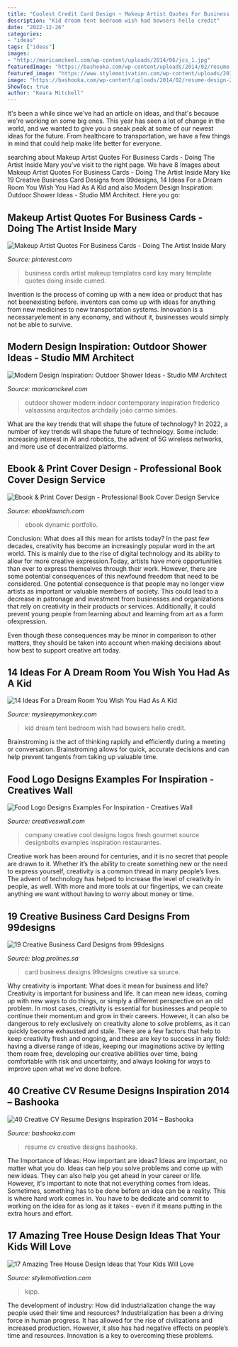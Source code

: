 ```yaml
---
title: "Coolest Credit Card Design ~ Makeup Artist Quotes For Business Cards"
description: "Kid dream tent bedroom wish had bowsers hello credit"
date: "2022-12-26"
categories:
- "ideas"
tags: ["ideas"]
images:
- "http://maricamckeel.com/wp-content/uploads/2014/06/jcs_1.jpg"
featuredImage: "https://bashooka.com/wp-content/uploads/2014/02/resume-design-2014-40.jpg"
featured_image: "https://www.stylemotivation.com/wp-content/uploads/2013/10/18-Amazing-Tree-House-Design-Ideas-that-Your-Kids-Will-Love-18.jpg"
image: "https://bashooka.com/wp-content/uploads/2014/02/resume-design-2014-40.jpg"
ShowToc: true
author: "Keara Mitchell"
---
```



It's been a while since we've had an article on ideas, and that's because we're working on some big ones. This year has seen a lot of change in the world, and we wanted to give you a sneak peak at some of our newest ideas for the future. From healthcare to transportation, we have a few things in mind that could help make life better for everyone.

	

		
searching about Makeup Artist Quotes For Business Cards - Doing The Artist Inside Mary you've visit to the right page. We have 8 Images about Makeup Artist Quotes For Business Cards - Doing The Artist Inside Mary like 19 Creative Business Card Designs from 99designs, 14 Ideas For a Dream Room You Wish You Had As A Kid and also Modern Design Inspiration: Outdoor Shower Ideas - Studio MM Architect. Here you go:
		
    
## Makeup Artist Quotes For Business Cards - Doing The Artist Inside Mary

<img loading=lazy src="https://i.pinimg.com/736x/5f/92/c1/5f92c1485535767f48f12e1014f2c912.jpg" onerror="this.onerror=null;this.src='https://tse3.mm.bing.net/th?id=OIP.CSr23YlXW3ti5gRP7-05wQHaHa&amp;pid=15.1';" alt="Makeup Artist Quotes For Business Cards - Doing The Artist Inside Mary">

_Source: pinterest.com_

>business cards artist makeup templates card kay mary template quotes doing inside cumed. 

	

Invention is the process of coming up with a new idea or product that has not beenexisting before. inventors can come up with ideas for anything from new medicines to new transportation systems. Innovation is a necessaryelement in any economy, and without it, businesses would simply not be able to survive.

    
## Modern Design Inspiration: Outdoor Shower Ideas - Studio MM Architect

<img loading=lazy src="http://maricamckeel.com/wp-content/uploads/2014/06/jcs_1.jpg" onerror="this.onerror=null;this.src='https://tse4.mm.bing.net/th?id=OIP.N42_E-NNRbrdSgwYz7lJnQHaLJ&amp;pid=15.1';" alt="Modern Design Inspiration: Outdoor Shower Ideas - Studio MM Architect">

_Source: maricamckeel.com_

>outdoor shower modern indoor contemporary inspiration frederico valsassina arquitectos archdaily joão carmo simões. 

	

What are the key trends that will shape the future of technology?
In 2022, a number of key trends will shape the future of technology. Some include: increasing interest in AI and robotics, the advent of 5G wireless networks, and more use of decentralized platforms.

    
## Ebook &amp; Print Cover Design - Professional Book Cover Design Service

<img loading=lazy src="https://ebooklaunch.com/wp-content/uploads/2016/10/ebooklaunch_ebook-cover-design_galleries_500x800_dynamic_thedeepwithin2-1.jpg" onerror="this.onerror=null;this.src='https://tse1.mm.bing.net/th?id=OIP.OjUZS2VlGMrQjyV9BCiBXAHaL2&amp;pid=15.1';" alt="Ebook &amp; Print Cover Design - Professional Book Cover Design Service">

_Source: ebooklaunch.com_

>ebook dynamic portfolio. 

	

Conclusion: What does all this mean for artists today?
In the past few decades, creativity has become an increasingly popular word in the art world. This is mainly due to the rise of digital technology and its ability to allow for more creative expression.Today, artists have more opportunities than ever to express themselves through their work. However, there are some potential consequences of this newfound freedom that need to be considered.
One potential consequence is that people may no longer view artists as important or valuable members of society. This could lead to a decrease in patronage and investment from businesses and organizations that rely on creativity in their products or services. Additionally, it could prevent young people from learning about and learning from art as a form ofexpression.

Even though these consequences may be minor in comparison to other matters, they should be taken into account when making decisions about how best to support creative art today.

    
## 14 Ideas For A Dream Room You Wish You Had As A Kid

<img loading=lazy src="https://www.mysleepymonkey.com/images/decor/kids-dream-room/large/hellobowsers-tent-bed-kid-bedroom.jpg" onerror="this.onerror=null;this.src='https://tse4.mm.bing.net/th?id=OIP.YClrq4urtiNMc5ZR2P0fYQHaHa&amp;pid=15.1';" alt="14 Ideas For a Dream Room You Wish You Had As A Kid">

_Source: mysleepymonkey.com_

>kid dream tent bedroom wish had bowsers hello credit. 

	

Brainstroming is the act of thinking rapidly and efficiently during a meeting or conversation. Brainstroming allows for quick, accurate decisions and can help prevent tangents from taking up valuable time.

    
## Food Logo Designs Examples For Inspiration - Creatives Wall

<img loading=lazy src="https://www.creativeswall.com/wp-content/uploads/2014/05/Cool-Creative-Food-Company-Logo-ideas-23.jpg" onerror="this.onerror=null;this.src='https://tse2.mm.bing.net/th?id=OIP.muHkbkwNKs6APvUigbeyOwHaDt&amp;pid=15.1';" alt="Food Logo Designs Examples For Inspiration - Creatives Wall">

_Source: creativeswall.com_

>company creative cool designs logos fresh gourmet source designbolts examples inspiration restaurantes. 

	

Creative work has been around for centuries, and it is no secret that people are drawn to it. Whether it’s the ability to create something new or the need to express yourself, creativity is a common thread in many people’s lives. The advent of technology has helped to increase the level of creativity in people, as well. With more and more tools at our fingertips, we can create anything we want without having to worry about money or time.

    
## 19 Creative Business Card Designs From 99designs

<img loading=lazy src="http://blog.prolines.sa/wp-content/uploads/2015/06/99designs-Business-Card-10.jpg" onerror="this.onerror=null;this.src='https://tse4.mm.bing.net/th?id=OIP.LmFisAkqoBaEeaJZ1_iN2gHaFk&amp;pid=15.1';" alt="19 Creative Business Card Designs from 99designs">

_Source: blog.prolines.sa_

>card business designs 99designs creative sa source. 

	

Why creativity is important: What does it mean for business and life?
Creativity is important for business and life. It can mean new ideas, coming up with new ways to do things, or simply a different perspective on an old problem. In most cases, creativity is essential for businesses and people to continue their momentum and grow in their careers. However, it can also be dangerous to rely exclusively on creativity alone to solve problems, as it can quickly become exhausted and stale. There are a few factors that help to keep creativity fresh and ongoing, and these are key to success in any field: having a diverse range of ideas, keeping our imaginations active by letting them roam free, developing our creative abilities over time, being comfortable with risk and uncertainty, and always looking for ways to improve upon what we’ve done before.

    
## 40 Creative CV Resume Designs Inspiration 2014 – Bashooka

<img loading=lazy src="https://bashooka.com/wp-content/uploads/2014/02/resume-design-2014-40.jpg" onerror="this.onerror=null;this.src='https://tse1.mm.bing.net/th?id=OIP.p9K6HeP7jHkBchF1A8sgcgHaKe&amp;pid=15.1';" alt="40 Creative CV Resume Designs Inspiration 2014 – Bashooka">

_Source: bashooka.com_

>resume cv creative designs bashooka. 

	

The Importance of Ideas: How important are ideas?
Ideas are important, no matter what you do. Ideas can help you solve problems and come up with new ideas. They can also help you get ahead in your career or life.
However, it's important to note that not everything comes from ideas. Sometimes, something has to be done before an idea can be a reality. This is where hard work comes in. You have to be dedicate and commit to working on the idea for as long as it takes - even if it means putting in the extra hours and effort.

    
## 17 Amazing Tree House Design Ideas That Your Kids Will Love

<img loading=lazy src="https://www.stylemotivation.com/wp-content/uploads/2013/10/18-Amazing-Tree-House-Design-Ideas-that-Your-Kids-Will-Love-18.jpg" onerror="this.onerror=null;this.src='https://tse1.mm.bing.net/th?id=OIP.Exdpa0ON6RNcfWWlBlM1DgAAAA&amp;pid=15.1';" alt="17 Amazing Tree House Design Ideas that Your Kids Will Love">

_Source: stylemotivation.com_

>kipp. 

	

The development of industry: How did industrialization change the way people used their time and resources?
Industrialization has been a driving force in human progress. It has allowed for the rise of civilizations and increased production. However, it also has had negative effects on people’s time and resources. Innovation is a key to overcoming these problems.

